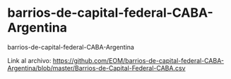 # barrios-de-capital-federal-CABA-Argentina
barrios-de-capital-federal-CABA-Argentina

Link al archivo:
https://github.com/EOM/barrios-de-capital-federal-CABA-Argentina/blob/master/Barrios-de-Capital-Federal-CABA.csv
